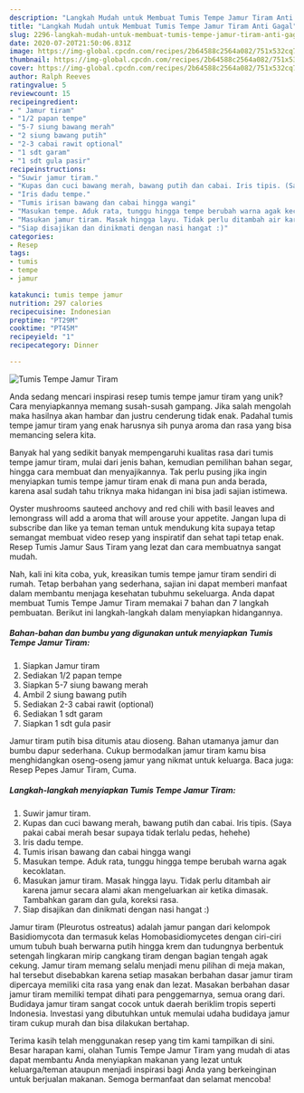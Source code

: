 ```yaml
---
description: "Langkah Mudah untuk Membuat Tumis Tempe Jamur Tiram Anti Gagal"
title: "Langkah Mudah untuk Membuat Tumis Tempe Jamur Tiram Anti Gagal"
slug: 2296-langkah-mudah-untuk-membuat-tumis-tempe-jamur-tiram-anti-gagal
date: 2020-07-20T21:50:06.831Z
image: https://img-global.cpcdn.com/recipes/2b64588c2564a082/751x532cq70/tumis-tempe-jamur-tiram-foto-resep-utama.jpg
thumbnail: https://img-global.cpcdn.com/recipes/2b64588c2564a082/751x532cq70/tumis-tempe-jamur-tiram-foto-resep-utama.jpg
cover: https://img-global.cpcdn.com/recipes/2b64588c2564a082/751x532cq70/tumis-tempe-jamur-tiram-foto-resep-utama.jpg
author: Ralph Reeves
ratingvalue: 5
reviewcount: 15
recipeingredient:
- " Jamur tiram"
- "1/2 papan tempe"
- "5-7 siung bawang merah"
- "2 siung bawang putih"
- "2-3 cabai rawit optional"
- "1 sdt garam"
- "1 sdt gula pasir"
recipeinstructions:
- "Suwir jamur tiram."
- "Kupas dan cuci bawang merah, bawang putih dan cabai. Iris tipis. (Saya pakai cabai merah besar supaya tidak terlalu pedas, hehehe)"
- "Iris dadu tempe."
- "Tumis irisan bawang dan cabai hingga wangi"
- "Masukan tempe. Aduk rata, tunggu hingga tempe berubah warna agak kecoklatan."
- "Masukan jamur tiram. Masak hingga layu. Tidak perlu ditambah air karena jamur secara alami akan mengeluarkan air ketika dimasak. Tambahkan garam dan gula, koreksi rasa."
- "Siap disajikan dan dinikmati dengan nasi hangat :)"
categories:
- Resep
tags:
- tumis
- tempe
- jamur

katakunci: tumis tempe jamur 
nutrition: 297 calories
recipecuisine: Indonesian
preptime: "PT29M"
cooktime: "PT45M"
recipeyield: "1"
recipecategory: Dinner

---
```



![Tumis Tempe Jamur Tiram](https://img-global.cpcdn.com/recipes/2b64588c2564a082/751x532cq70/tumis-tempe-jamur-tiram-foto-resep-utama.jpg)

Anda sedang mencari inspirasi resep tumis tempe jamur tiram yang unik? Cara menyiapkannya memang susah-susah gampang. Jika salah mengolah maka hasilnya akan hambar dan justru cenderung tidak enak. Padahal tumis tempe jamur tiram yang enak harusnya sih punya aroma dan rasa yang bisa memancing selera kita.

Banyak hal yang sedikit banyak mempengaruhi kualitas rasa dari tumis tempe jamur tiram, mulai dari jenis bahan, kemudian pemilihan bahan segar, hingga cara membuat dan menyajikannya. Tak perlu pusing jika ingin menyiapkan tumis tempe jamur tiram enak di mana pun anda berada, karena asal sudah tahu triknya maka hidangan ini bisa jadi sajian istimewa.

Oyster mushrooms sauteed anchovy and red chili with basil leaves and lemongrass will add a aroma that will arouse your appetite. Jangan lupa di subscribe dan like ya teman teman untuk mendukung kita supaya tetap semangat membuat video resep yang inspiratif dan sehat tapi tetap enak. Resep Tumis Jamur Saus Tiram yang lezat dan cara membuatnya sangat mudah.


Nah, kali ini kita coba, yuk, kreasikan tumis tempe jamur tiram sendiri di rumah. Tetap berbahan yang sederhana, sajian ini dapat memberi manfaat dalam membantu menjaga kesehatan tubuhmu sekeluarga. Anda dapat membuat Tumis Tempe Jamur Tiram memakai 7 bahan dan 7 langkah pembuatan. Berikut ini langkah-langkah dalam menyiapkan hidangannya.

<!--inarticleads1-->

##### Bahan-bahan dan bumbu yang digunakan untuk menyiapkan Tumis Tempe Jamur Tiram:

1. Siapkan  Jamur tiram
1. Sediakan 1/2 papan tempe
1. Siapkan 5-7 siung bawang merah
1. Ambil 2 siung bawang putih
1. Sediakan 2-3 cabai rawit (optional)
1. Sediakan 1 sdt garam
1. Siapkan 1 sdt gula pasir


Jamur tiram putih bisa ditumis atau dioseng. Bahan utamanya jamur dan bumbu dapur sederhana. Cukup bermodalkan jamur tiram kamu bisa menghidangkan oseng-oseng jamur yang nikmat untuk keluarga. Baca juga: Resep Pepes Jamur Tiram, Cuma. 

<!--inarticleads2-->

##### Langkah-langkah menyiapkan Tumis Tempe Jamur Tiram:

1. Suwir jamur tiram.
1. Kupas dan cuci bawang merah, bawang putih dan cabai. Iris tipis. (Saya pakai cabai merah besar supaya tidak terlalu pedas, hehehe)
1. Iris dadu tempe.
1. Tumis irisan bawang dan cabai hingga wangi
1. Masukan tempe. Aduk rata, tunggu hingga tempe berubah warna agak kecoklatan.
1. Masukan jamur tiram. Masak hingga layu. Tidak perlu ditambah air karena jamur secara alami akan mengeluarkan air ketika dimasak. Tambahkan garam dan gula, koreksi rasa.
1. Siap disajikan dan dinikmati dengan nasi hangat :)


Jamur tiram (Pleurotus ostreatus) adalah jamur pangan dari kelompok Basidiomycota dan termasuk kelas Homobasidiomycetes dengan ciri-ciri umum tubuh buah berwarna putih hingga krem dan tudungnya berbentuk setengah lingkaran mirip cangkang tiram dengan bagian tengah agak cekung. Jamur tiram memang selalu menjadi menu pilihan di meja makan, hal tersebut disebabkan karena setiap masakan berbahan dasar jamur tiram dipercaya memiliki cita rasa yang enak dan lezat. Masakan berbahan dasar jamur tiram memiliki tempat dihati para penggemarnya, semua orang dari. Budidaya jamur tiram sangat cocok untuk daerah beriklim tropis seperti Indonesia. Investasi yang dibutuhkan untuk memulai udaha budidaya jamur tiram cukup murah dan bisa dilakukan bertahap. 

Terima kasih telah menggunakan resep yang tim kami tampilkan di sini. Besar harapan kami, olahan Tumis Tempe Jamur Tiram yang mudah di atas dapat membantu Anda menyiapkan makanan yang lezat untuk keluarga/teman ataupun menjadi inspirasi bagi Anda yang berkeinginan untuk berjualan makanan. Semoga bermanfaat dan selamat mencoba!
